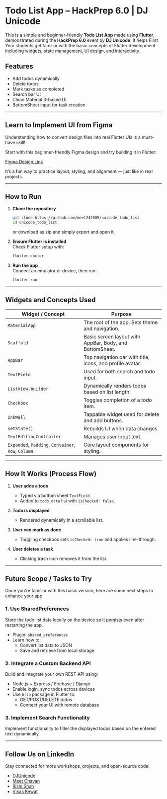# Todo List App – HackPrep 6.0 | DJ Unicode

This is a simple and beginner-friendly **Todo List App** made using **Flutter**, demonstrated during the **HackPrep 6.0** event by **DJ Unicode**. It helps First Year students get familiar with the basic concepts of Flutter development including widgets, state management, UI design, and interactivity.

## Features

- Add todos dynamically
- Delete todos
- Mark tasks as completed
- Search bar UI 
- Clean Material 3-based UI
- BottomSheet input for task creation

---

## Learn to Implement UI from Figma

Understanding how to convert design files into real Flutter UIs is a must-have skill!

Start with this beginner-friendly Figma design and try building it in Flutter:

[Figma Design Link](https://www.figma.com/design/BAGpSIzN0E2PFd0RJXsWXc/UC-HackPrep-Flutter?node-id=0-1&t=6cPkhSRwkPSavwr7-1)

It’s a fun way to practice layout, styling, and alignment — just like in real projects.

---

## How to Run

1. **Clone the repository**  
   ```bash
   git clone https://github.com/meet242005/unicode_todo_list
   cd unicode_todo_list
   ```

    or download as zip and simply export and open it.

2. **Ensure Flutter is installed**  
   Check Flutter setup with:
   ```bash
   flutter doctor
   ```

3. **Run the app**  
   Connect an emulator or device, then run:
   ```bash
   flutter run
   ```

---

## Widgets and Concepts Used

| Widget / Concept       | Purpose                                                                 |
|------------------------|-------------------------------------------------------------------------|
| `MaterialApp`          | The root of the app. Sets theme and navigation.                         |
| `Scaffold`             | Basic screen layout with AppBar, Body, and BottomSheet.                 |
| `AppBar`               | Top navigation bar with title, icons, and profile avatar.              |
| `TextField`            | Used for both search and todo input.                                   |
| `ListView.builder`     | Dynamically renders todos based on list length.                        |
| `Checkbox`             | Toggles completion of a todo item.                                     |
| `InkWell`              | Tappable widget used for delete and add buttons.                       |
| `setState()`           | Rebuilds UI when data changes.                                          |
| `TextEditingController`| Manages user input text.                                               |
| `Expanded`, `Padding`, `Container`, `Row`, `Column` | Core layout components for styling.     |

---

## How It Works (Process Flow)

1. **User adds a todo**  
   - Typed via bottom sheet `TextField`.
   - Added to `todo_data` list with `isChecked: false`.

2. **Todo is displayed**  
   - Rendered dynamically in a scrollable list.

3. **User can mark as done**  
   - Toggling checkbox sets `isChecked: true` and applies line-through.

4. **User deletes a task**  
   - Clicking trash icon removes it from the list.

---

## Future Scope / Tasks to Try

Once you're familiar with this basic version, here are some next steps to enhance your app:

### 1. Use SharedPreferences
Store the todo list data locally on the device so it persists even after restarting the app.

- Plugin: `shared_preferences`
- Learn how to:
  - Convert list data to JSON
  - Save and retrieve from local storage

### 2. Integrate a Custom Backend API
Build and integrate your own REST API using:
- Node.js + Express / Firebase / Django
- Enable login, sync todos across devices
- Use `http` package in Flutter to:
  - GET/POST/DELETE todos
  - Connect your UI with remote database

### 3. Implement Search Functionality
Implement functionality to filter the displayed todos based on the entered text dynamically.

---

## Follow Us on LinkedIn

Stay connected for more workshops, projects, and open-source code!

- [DJUnicode](https://www.linkedin.com/company/djunicode/)
- [Meet Chavan](https://www.linkedin.com/in/meet-chavan)
- [Rishi Shah](https://www.linkedin.com/in/rishi-shah-24879b244)
- [Vikas Kewat](https://www.linkedin.com/in/vikaskewat)
